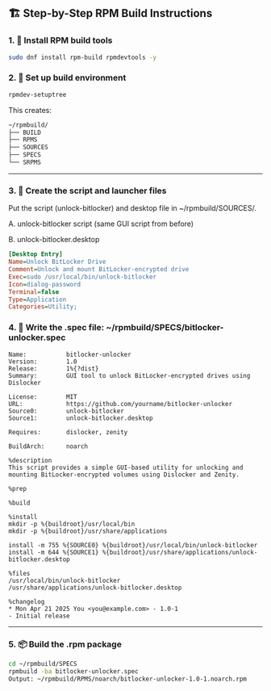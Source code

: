 ## 🏗 Step-by-Step RPM Build Instructions

### 1. 🧱 Install RPM build tools

```bash
sudo dnf install rpm-build rpmdevtools -y
```

### 2. 📁 Set up build environment
```bash
rpmdev-setuptree
```
This creates:
```bash
~/rpmbuild/
├── BUILD
├── RPMS
├── SOURCES
├── SPECS
└── SRPMS
```
---
### 3. 🎯 Create the script and launcher files

Put the script (unlock-bitlocker) and desktop file in ~/rpmbuild/SOURCES/.

A. unlock-bitlocker script (same GUI script from before)

B. unlock-bitlocker.desktop

```ini
[Desktop Entry]
Name=Unlock BitLocker Drive
Comment=Unlock and mount BitLocker-encrypted drive
Exec=sudo /usr/local/bin/unlock-bitlocker
Icon=dialog-password
Terminal=false
Type=Application
Categories=Utility;
```
### 4. 📝 Write the .spec file: ~/rpmbuild/SPECS/bitlocker-unlocker.spec
```spec
Name:           bitlocker-unlocker
Version:        1.0
Release:        1%{?dist}
Summary:        GUI tool to unlock BitLocker-encrypted drives using Dislocker

License:        MIT
URL:            https://github.com/yourname/bitlocker-unlocker
Source0:        unlock-bitlocker
Source1:        unlock-bitlocker.desktop

Requires:       dislocker, zenity

BuildArch:      noarch

%description
This script provides a simple GUI-based utility for unlocking and mounting BitLocker-encrypted volumes using Dislocker and Zenity.

%prep

%build

%install
mkdir -p %{buildroot}/usr/local/bin
mkdir -p %{buildroot}/usr/share/applications

install -m 755 %{SOURCE0} %{buildroot}/usr/local/bin/unlock-bitlocker
install -m 644 %{SOURCE1} %{buildroot}/usr/share/applications/unlock-bitlocker.desktop

%files
/usr/local/bin/unlock-bitlocker
/usr/share/applications/unlock-bitlocker.desktop

%changelog
* Mon Apr 21 2025 You <you@example.com> - 1.0-1
- Initial release
```
---

### 5. 📦 Build the .rpm package
```bash
cd ~/rpmbuild/SPECS
rpmbuild -ba bitlocker-unlocker.spec
Output: ~/rpmbuild/RPMS/noarch/bitlocker-unlocker-1.0-1.noarch.rpm
```
